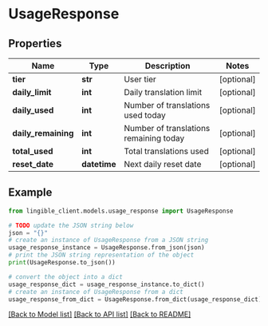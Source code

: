 # UsageResponse


## Properties

Name | Type | Description | Notes
------------ | ------------- | ------------- | -------------
**tier** | **str** | User tier | [optional]
**daily_limit** | **int** | Daily translation limit | [optional]
**daily_used** | **int** | Number of translations used today | [optional]
**daily_remaining** | **int** | Number of translations remaining today | [optional]
**total_used** | **int** | Total translations used | [optional]
**reset_date** | **datetime** | Next daily reset date | [optional]

## Example

```python
from lingible_client.models.usage_response import UsageResponse

# TODO update the JSON string below
json = "{}"
# create an instance of UsageResponse from a JSON string
usage_response_instance = UsageResponse.from_json(json)
# print the JSON string representation of the object
print(UsageResponse.to_json())

# convert the object into a dict
usage_response_dict = usage_response_instance.to_dict()
# create an instance of UsageResponse from a dict
usage_response_from_dict = UsageResponse.from_dict(usage_response_dict)
```
[[Back to Model list]](../README.md#documentation-for-models) [[Back to API list]](../README.md#documentation-for-api-endpoints) [[Back to README]](../README.md)

